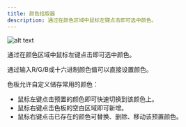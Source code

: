 ```yaml
---
title: 颜色拾取器
description: 通过在颜色区域中鼠标左键点击即可选中颜色。
---
```


![alt text](https://cdn.gcw.wiki/gcw/image/zh_hans/getting-started/23.appendix/7.color/image.png)

通过在颜色区域中鼠标左键点击即可选中颜色。

通过输入R/G/B或十六进制颜色值可以直接设置颜色。

色板允许自定义储存常用的颜色：

- 鼠标左键点击预置的颜色即可快速切换到该颜色上。
- 鼠标右键点击色板的空白区域即可新增。
- 鼠标右键点击已存在的颜色可替换、删除、移动该预置颜色。
